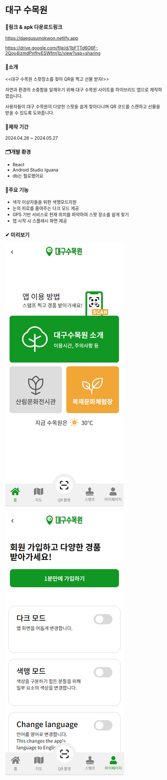 # 대구 수목원

### 🔗링크 & apk 다운로드링크
https://daegusumokwon.netlify.app

https://drive.google.com/file/d/1bFTTd6O6F-2Qoy4izmdPnfhyESWfmj1z/view?usp=sharing


### 🔎소개
<<대구 수목원 스팟장소를 찾아 QR을 찍고 선물 받자!>>

자연과 환경의 소중함을 일깨우기 위해 대구 수목원 사이트를 하이브리드 앱으로 제작하였습니다.

사용자들이 대구 수목원의 다양한 스팟을 쉽게 찾아다니며 QR 코드를 스캔하고 선물을 받을 수 있도록 도와줍니다.

### 📅제작 기간
2024.04.26 ~ 2024.05.27

### 🗂개발 환경
- React
- Android Studio Iguana
- db는 뭘로했어요

### 🎈주요 기능
- 색각 이상자들을 위한 색맹모드지원
- 눈의 피로를 줄여주는 다크 모드 제공
- GPS 기반 서비스로 현재 위치를 파악하여 스팟 장소를 쉽게 찾기
- 앱 시작 시 스플래시 화면 제공


### ✔ 미리보기
![preview](./public/main1.png)

![preview](./public/mypage1.png)
